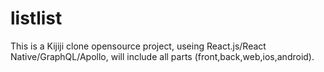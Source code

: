 # listlist
This is a Kijiji clone opensource project, useing React.js/React Native/GraphQL/Apollo, will include all parts (front,back,web,ios,android).
